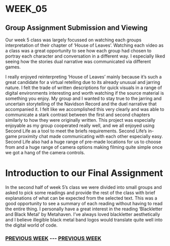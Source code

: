 # WEEK_05

## Group Assignment Submission and Viewing
Our week 5 class was largely focussed on watching each groups interpretation of their chapter of ‘House of Leaves’. Watching each video as a class was a great opportunity to see how each group had chosen to portray each character and conversation in a different way. I especially liked seeing how the stories dual narrative was communicated via different games. 

I really enjoyed reinterpreting ‘House of Leaves’ mainly because it’s such a great candidate for a virtual retelling due to its already unusual and jarring nature. I felt the trade of written descriptions for quick visuals in a range of digital environments interesting and worth watching if the source material is something you enjoy. My group and I wanted to stay true to the jarring and uncertain storytelling of the Navidson Record and the duel narrative that accompanied it. I felt like we accomplished this very clearly and was able to communicate a stark contrast between the first and second chapters similarly to how they were originally written. This project was especially enjoyable as my group cooperated really well, and we all enjoyed using Second Life as a tool to meet the briefs requirements. Second Life’s in-game proximity chat made communicating with each other especially easy. Second Life also had a huge range of pre-made locations for us to choose from and a huge range of camera options making filming quite simple once we got a hang of the camera controls. 

# Introduction to our Final Assignment
In the second half of week 5’s class we were divided into small groups and asked to pick some readings and provide the rest of the class with brief explanations of what can be expected from the selected text. This was a good opportunity to see a summary of each reading without having to read the entire thing. I personally have a great interest in the reading ‘Blackletter and Black Metal’ by Metahaven. I’ve always loved blackletter aesthetically and I believe illegible black metal band logos would translate quite well into the digital world of code.


### <a href="week_04">PREVIOUS WEEK</a>  ---  <a href="week_06">PREVIOUS WEEK</a>
